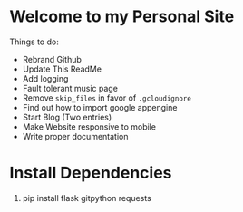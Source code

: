 # Welcome to my Personal Site

Things to do:
* Rebrand Github
* Update This ReadMe
* Add logging
* Fault tolerant music page
* Remove `skip_files` in favor of `.gcloudignore`
* Find out how to import google appengine
* Start Blog (Two entries)
* Make Website responsive to mobile
* Write proper documentation


# Install Dependencies
1. pip install flask gitpython requests
